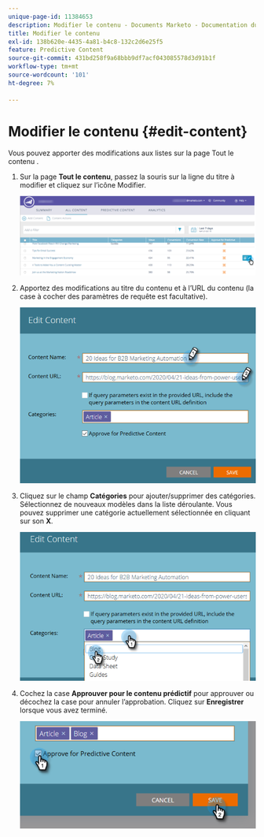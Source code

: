 ```yaml
---
unique-page-id: 11384653
description: Modifier le contenu - Documents Marketo - Documentation du produit
title: Modifier le contenu
exl-id: 138b620e-4435-4a81-b4c8-132c2d6e25f5
feature: Predictive Content
source-git-commit: 431bd258f9a68bbb9df7acf043085578d3d91b1f
workflow-type: tm+mt
source-wordcount: '101'
ht-degree: 7%

---
```


# Modifier le contenu {#edit-content}

Vous pouvez apporter des modifications aux listes sur la page Tout le contenu .

1. Sur la page **Tout le contenu**, passez la souris sur la ligne du titre à modifier et cliquez sur l’icône Modifier.

   ![](assets/image2017-10-3-9-3a8-3a1.png)

1. Apportez des modifications au titre du contenu et à l’URL du contenu (la case à cocher des paramètres de requête est facultative).

   ![](assets/edit-content-2.png)

1. Cliquez sur le champ **Catégories** pour ajouter/supprimer des catégories. Sélectionnez de nouveaux modèles dans la liste déroulante. Vous pouvez supprimer une catégorie actuellement sélectionnée en cliquant sur son **X**.

   ![](assets/edit-content-3.png)

1. Cochez la case **Approuver pour le contenu prédictif** pour approuver ou décochez la case pour annuler l’approbation. Cliquez sur **Enregistrer** lorsque vous avez terminé.

   ![](assets/edit-content-4.png)
